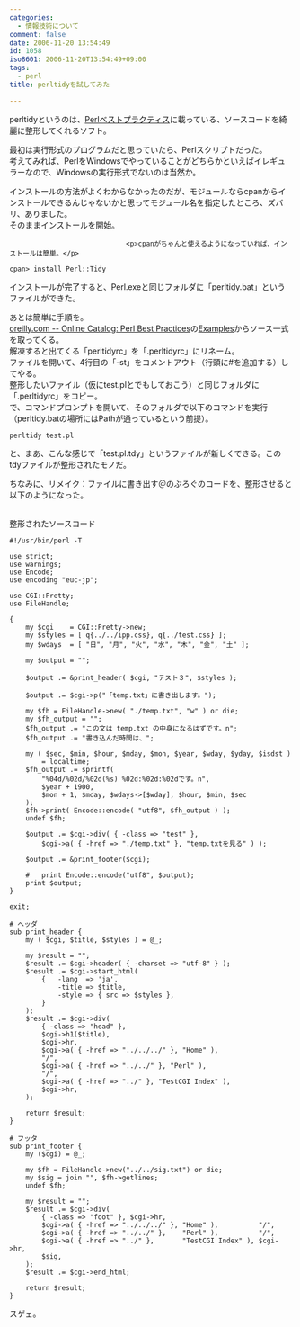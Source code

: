 ```yaml
---
categories:
  - 情報技術について
comment: false
date: 2006-11-20 13:54:49
id: 1058
iso8601: 2006-11-20T13:54:49+09:00
tags:
  - perl
title: perltidyを試してみた

---
```


<div class="entry-body">
                                 <p>perltidyというのは、<a href="http://www.amazon.co.jp/exec/obidos/ASIN/4873113008/nqounet-22/ref=nosim/" name="amazletlink" target="_blank" id="amazletlink">Perlベストプラクティス</a>に載っている、ソースコードを綺麗に整形してくれるソフト。</p>

<p>最初は実行形式のプログラムだと思っていたら、Perlスクリプトだった。<br />
考えてみれば、PerlをWindowsでやっていることがどちらかといえばイレギュラーなので、Windowsの実行形式でないのは当然か。</p>

<p>インストールの方法がよくわからなかったのだが、モジュールならcpanからインストールできるんじゃないかと思ってモジュール名を指定したところ、ズバリ、ありました。<br />
そのままインストールを開始。</p>
                              
                                 <p>cpanがちゃんと使えるようになっていれば、インストールは簡単。</p>

<pre><code>cpan&gt; install Perl::Tidy</code></pre>

<p>インストールが完了すると、Perl.exeと同じフォルダに「perltidy.bat」というファイルができた。</p>

<p>あとは簡単に手順を。<br /><a href="http://shop.oreilly.com/product/9780596001735.do">oreilly.com -- Online Catalog: Perl Best Practices</a>の<a href="http://examples.oreilly.com/9780596001735/">Examples</a>からソース一式を取ってくる。<br />
解凍すると出てくる「perltidyrc」を「.perltidyrc」にリネーム。<br />
ファイルを開いて、4行目の「-st」をコメントアウト（行頭に#を追加する）してやる。<br />
整形したいファイル（仮にtest.plとでもしておこう）と同じフォルダに「.perltidyrc」をコピー。<br />
で、コマンドプロンプトを開いて、そのフォルダで以下のコマンドを実行（perltidy.batの場所にはPathが通っているという前提）。</p>

<pre><code>perltidy test.pl</code></pre>

<p>と、まあ、こんな感じで「test.pl.tdy」というファイルが新しくできる。このtdyファイルが整形されたモノだ。</p>

<p>ちなみに、リメイク：ファイルに書き出す＠のぶろぐのコードを、整形させると以下のようになった。</p>

<p><br />
整形されたソースコード</p>

<pre><code>#!/usr/bin/perl -T

use strict;
use warnings;
use Encode;
use encoding "euc-jp";

use CGI::Pretty;
use FileHandle;

{
    my $cgi    = CGI::Pretty-&gt;new;
    my $styles = [ q{../../ipp.css}, q{../test.css} ];
    my $wdays  = [ "日", "月", "火", "水", "木", "金", "土" ];

    my $output = "";

    $output .= &amp;print_header( $cgi, "テスト３", $styles );

    $output .= $cgi-&gt;p("「temp.txt」に書き出します。");

    my $fh = FileHandle-&gt;new( "./temp.txt", "w" ) or die;
    my $fh_output = "";
    $fh_output .= "この文は temp.txt の中身になるはずです。n";
    $fh_output .= "書き込んだ時間は、";

    my ( $sec, $min, $hour, $mday, $mon, $year, $wday, $yday, $isdst )
        = localtime;
    $fh_output .= sprintf(
        "%04d/%02d/%02d(%s) %02d:%02d:%02dです。n",
        $year + 1900,
        $mon + 1, $mday, $wdays-&gt;[$wday], $hour, $min, $sec
    );
    $fh-&gt;print( Encode::encode( "utf8", $fh_output ) );
    undef $fh;

    $output .= $cgi-&gt;div( { -class =&gt; "test" },
        $cgi-&gt;a( { -href =&gt; "./temp.txt" }, "temp.txtを見る" ) );

    $output .= &amp;print_footer($cgi);

    #   print Encode::encode("utf8", $output);
    print $output;
}

exit;

# ヘッダ
sub print_header {
    my ( $cgi, $title, $styles ) = @_;

    my $result = "";
    $result .= $cgi-&gt;header( { -charset =&gt; "utf-8" } );
    $result .= $cgi-&gt;start_html(
        {   -lang  =&gt; 'ja',
            -title =&gt; $title,
            -style =&gt; { src =&gt; $styles },
        }
    );
    $result .= $cgi-&gt;div(
        { -class =&gt; "head" },
        $cgi-&gt;h1($title),
        $cgi-&gt;hr,
        $cgi-&gt;a( { -href =&gt; "../../../" }, "Home" ),
        "/",
        $cgi-&gt;a( { -href =&gt; "../../" }, "Perl" ),
        "/",
        $cgi-&gt;a( { -href =&gt; "../" }, "TestCGI Index" ),
        $cgi-&gt;hr,
    );

    return $result;
}

# フッタ
sub print_footer {
    my ($cgi) = @_;

    my $fh = FileHandle-&gt;new("../../sig.txt") or die;
    my $sig = join "", $fh-&gt;getlines;
    undef $fh;

    my $result = "";
    $result .= $cgi-&gt;div(
        { -class =&gt; "foot" }, $cgi-&gt;hr,
        $cgi-&gt;a( { -href =&gt; "../../../" }, "Home" ),          "/",
        $cgi-&gt;a( { -href =&gt; "../../" },    "Perl" ),          "/",
        $cgi-&gt;a( { -href =&gt; "../" },       "TestCGI Index" ), $cgi-&gt;hr,
        $sig,
    );
    $result .= $cgi-&gt;end_html;

    return $result;
}</code></pre>

<p>スゲェ。<br /></p>
                              </div>
    	